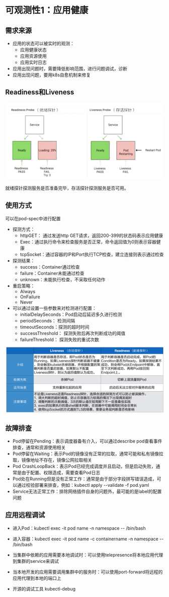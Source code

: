 # 可观测性1：应用健康

## 需求来源

+ 应用的状态可以被实时的观测：
  + 应用健康状态
  + 应用资源使用
  + 应用实时日志
+ 应用出现问题时，需要降低影响范围，进行问题调试，诊断
+ 应用出现问题，要用k8s自愈机制来修复



## Readiness和Liveness

![image](figure/1.png)

就绪探针探测服务是否准备完毕，存活探针探测服务是否可用。



## 使用方式

可以在pod-spec中进行配置

+ 探测方式：
  + httpGET： 通过发送http GET请求，返回200-399的状态码表示应用健康
  + Exec：通过执行命令来检查服务是否正常，命令返回值为0则表示容器健康
  + tcpSocket：通过容器的IP和Port执行TCP检查，建立连接则表示通过检查
+ 探测结果：
  + success：Container通过检查
  + failure：Container未能通过检查
  + unknown：未能执行检查，不采取任何动作
+ 重启策略：
  + Always
  + OnFailure
  + Never
+ 可以通过设置一些参数来对检测进行配置：
  + initialDelaySeconds：Pod启动后延迟多久进行检测
  + periodSeconds： 检测间隔
  + timeoutSeconds：探测的超时时间
  + successThreshold： 探测失败后再次判断成功的阈值
  + failureThreshold： 探测失败的重试次数

![image](figure/2.png)



## 故障排查

+ Pod停留在Pending：表示调度器备有介入，可以通过describe pod查看事件排查，通常和资源使用相关
+ Pod停留在Waiting：表示Pod的镜像没有正常的拉取，通常可能和私有镜像拉取，镜像地址不存在，镜像公网拉取相关
+ Pod CrashLoopBack：表示Pod已经完成调度并且启动，但是启动失败，通常是由于配置、权限造成，需要查看Pod日志
+ Pod处在Running但是没有正常工作：通常是由于部分字段拼写错误造成，可以通过校验部署来排查，例如：kubectl apply --validate -f pod.yaml
+ Service无法正常工作：排除网络插件自身的问题外，最可能的是label的配置问题



## 应用远程调试

+ 进入Pod：kubectl exec -it pod name -n namespace -- /bin/bash
+ 进入容器：kubectl exec -it pod name -c containername -n namespace -- /bin/bash

+ 当集群中依赖的应用需要本地调试时：可以使用telepresence将本地应用代理到集群的service来调试
+ 当本地开发的应用需要调用集群中的服务时：可以使用port-forward将远程的应用代理到本地的端口上
+ 开源的调试工具 kubectl-debug